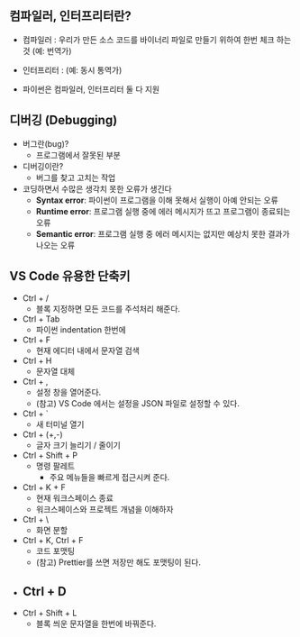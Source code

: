 
## 컴파일러, 인터프리터란?

- 컴파일러 : 우리가 만든 소스 코드를 바이너리 파일로 만들기 위하여 한번 체크 하는 것 (예: 번역가)

- 인터프리터 : (예: 동시 통역가)

- 파이썬은 컴파일러, 인터프리터 둘 다 지원



## 디버깅 (Debugging)
- 버그란(bug)?
	- 프로그램에서 잘못된 부분
- 디버깅이란?
	- 버그를 찾고 고치는 작업
- 코딩하면서 수많은 생각치 못한 오류가 생긴다
	- **Syntax error**: 파이썬이 프로그램을 이해 못해서 실행이 아예 안되는 오류
	- **Runtime error**: 프로그램 실행 중에 에러 메시지가 뜨고 프로그램이 종료되는 오류
	- **Semantic error**: 프로그램 실행 중 에러 메시지는 없지만 예상치 못한 결과가 나오는 오류

## VS Code 유용한 단축키
- Ctrl + /
	- 블록 지정하면 모든 코드를 주석처리 해준다.
- Ctrl + Tab
	- 파이썬 indentation 한번에
- Ctrl + F
	- 현재 에디터 내에서 문자열 검색
- Ctrl + H
	- 문자열 대체
- Ctrl + ,
	- 설정 창을 열어준다.
	- (참고) VS Code 에서는 설정을 JSON 파일로 설정할 수 있다.
- Ctrl + \`
	- 새 터미널 열기
- Ctrl + (+,-)
	- 글자 크기 늘리기 / 줄이기
- Ctrl + Shift + P
	- 명령 팔레트
		- 주요 메뉴들을 빠르게 접근시켜 준다.
- Ctrl + K + F
	- 현재 워크스페이스 종료
	- 워크스페이스와 프로젝트 개념을 이해하자
- Ctrl + \
	- 화면 분할
- Ctrl + K, Ctrl + F
	- 코드 포맷팅
	- (참고) Prettier를 쓰면 저장만 해도 포맷팅이 된다.
- Ctrl + D
	- 
- Ctrl + Shift + L
	- 블록 씌운 문자열을 한번에 바꿔준다.



